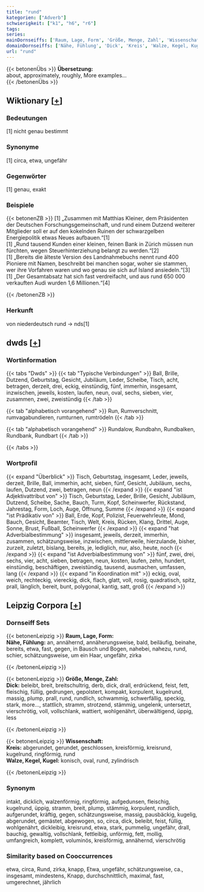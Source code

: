 ```yaml
---
title: "rund"
kategorien: ["Adverb"]
schwierigkeit: ["k1", "h6", "r6"]
tags:
series:
mainDornseiffs: ['Raum, Lage, Form', 'Größe, Menge, Zahl', 'Wissenschaft']
domainDornseiffs: ['Nähe, Fühlung', 'Dick', 'Kreis', 'Walze, Kegel, Kugel']
url: "rund"
---
```


{{< betonenÜbs >}}
**Übersetzung:**  
about, approximately, roughly, More examples...  
{{< /betonenÜbs >}}

## Wiktionary [[+](https://de.wiktionary.org/wiki/rund)]

### Bedeutungen
[1] nicht genau bestimmt  

### Synonyme
[1] circa, etwa, ungefähr  

### Gegenwörter
[1] genau, exakt  

### Beispiele
{{< betonenZB >}}
[1] „Zusammen mit Matthias Kleiner, dem Präsidenten der Deutschen Forschungsgemeinschaft, und rund einem Dutzend weiterer Mitglieder soll er auf den kokelnden Ruinen der schwarzgelben Energiepolitik etwas Neues aufbauen.“[1]  
[1] „Rund tausend Kunden einer kleinen, feinen Bank in Zürich müssen nun fürchten, wegen Steuerhinterziehung belangt zu werden.“[2]  
[1] „Bereits die älteste Version des Landnahmebuchs nennt rund 400 Pioniere mit Namen, beschreibt bei manchen sogar, woher sie stammen, wer ihre Vorfahren waren und wo genau sie sich auf Island ansiedeln.“[3]  
[1] „Der Gesamtabsatz hat sich fast verdreifacht, und aus rund 650 000 verkauften Audi wurden 1,6 Millionen.“[4]  

{{< /betonenZB >}}
### Herkunft
von niederdeutsch rund → nds[1]  



## dwds [[+](https://www.dwds.de/wb/rund)]

### Wortinformation
{{< tabs "Dwds" >}}
{{< tab "Typische Verbindungen" >}}
Ball, Brille, Dutzend, Geburtstag, Gesicht, Jubiläum, Leder, Scheibe, Tisch, acht, betragen, derzeit, drei, eckig, einstündig, fünf, immerhin, insgesamt, inzwischen, jeweils, kosten, laufen, neun, oval, sechs, sieben, vier, zusammen, zwei, zweistündig
{{< /tab >}}

{{< tab "alphabetisch vorangehend" >}}
Run, Rumverschnitt, rumvagabundieren, rumturnen, rumtrödeln
{{< /tab >}}

{{< tab "alphabetisch vorangehend" >}}
Rundalow, Rundbahn, Rundbalken, Rundbank, Rundbart
{{< /tab >}}

{{< /tabs >}}

### Wortprofil
{{< expand "Überblick" >}} Tisch, Geburtstag, insgesamt, Leder, jeweils, derzeit, Brille, Ball, immerhin, acht, sieben, fünf, Gesicht, Jubiläum, sechs, laufen, Dutzend, zwei, betragen, neun {{< /expand >}}
{{< expand "ist Adjektivattribut von" >}} Tisch, Geburtstag, Leder, Brille, Gesicht, Jubiläum, Dutzend, Scheibe, Sache, Bauch, Turm, Kopf, Scheinwerfer, Rückstand, Jahrestag, Form, Loch, Auge, Öffnung, Summe {{< /expand >}}
{{< expand "ist Prädikativ von" >}} Ball, Erde, Kopf, Polizist, Feuerwehrleute, Mond, Bauch, Gesicht, Beamter, Tisch, Welt, Kreis, Rücken, Klang, Drittel, Auge, Sonne, Brust, Fußball, Scheinwerfer {{< /expand >}}
{{< expand "hat Adverbialbestimmung" >}} insgesamt, jeweils, derzeit, immerhin, zusammen, schätzungsweise, inzwischen, mittlerweile, hierzulande, bisher, zurzeit, zuletzt, bislang, bereits, je, lediglich, nur, also, heute, noch {{< /expand >}}
{{< expand "ist Adverbialbestimmung von" >}} fünf, zwei, drei, sechs, vier, acht, sieben, betragen, neun, kosten, laufen, zehn, hundert, einstündig, beschäftigen, zweistündig, tausend, ausmachen, umfassen, lang {{< /expand >}}
{{< expand "in Koordination mit" >}} eckig, oval, weich, rechteckig, viereckig, dick, flach, glatt, voll, rosig, quadratisch, spitz, prall, länglich, bereit, bunt, polygonal, kantig, satt, groß {{< /expand >}}

## Leipzig Corpora [[+](https://corpora.uni-leipzig.de/en/res?word=rund&corpusId=deu_newscrawl-public_2018)]

### Dornseiff Sets
{{< betonenLeipzig >}}
**Raum, Lage, Form:**  
**Nähe, Fühlung:** an, annähernd, annäherungsweise, bald, beiläufig, beinahe, bereits, etwa, fast, gegen, in Bausch und Bogen, nahebei, nahezu, rund, schier, schätzungsweise, um ein Haar, ungefähr, zirka  

{{< /betonenLeipzig >}}


{{< betonenLeipzig >}}
**Größe, Menge, Zahl:**  
**Dick:** beleibt, breit, breitschultrig, derb, dick, drall, erdrückend, feist, fett, fleischig, füllig, gedrungen, gepolstert, kompakt, korpulent, kugelrund, massig, plump, prall, rund, rundlich, schwammig, schwerfällig, speckig, stark, more..., stattlich, stramm, strotzend, stämmig, ungelenk, untersetzt, vierschrötig, voll, vollschlank, wattiert, wohlgenährt, überwältigend, üppig, less  

{{< /betonenLeipzig >}}


{{< betonenLeipzig >}}
**Wissenschaft:**  
**Kreis:** abgerundet, gerundet, geschlossen, kreisförmig, kreisrund, kugelrund, ringförmig, rund  
**Walze, Kegel, Kugel:** konisch, oval, rund, zylindrisch  

{{< /betonenLeipzig >}}

### Synonym
intakt, dicklich, walzenförmig, ringförmig, aufgedunsen, fleischig, kugelrund, üppig, stramm, breit, plump, stämmig, korpulent, rundlich, aufgerundet, kräftig, gegen, schätzungsweise, massig, pausbäckig, kugelig, abgerundet, gemästet, abgewogen, so, circa, dick, beleibt, feist, füllig, wohlgenährt, dickleibig, kreisrund, etwa, stark, pummelig, ungefähr, drall, bauchig, gewaltig, vollschlank, fettleibig, unförmig, fett, mollig, umfangreich, komplett, voluminös, kreisförmig, annähernd, vierschrötig


### Similarity based on Cooccurrences
etwa, circa, Rund, zirka, knapp, Etwa, ungefähr, schätzungsweise, ca., insgesamt, mindestens, Knapp, durchschnittlich, maximal, fast, umgerechnet, jährlich

